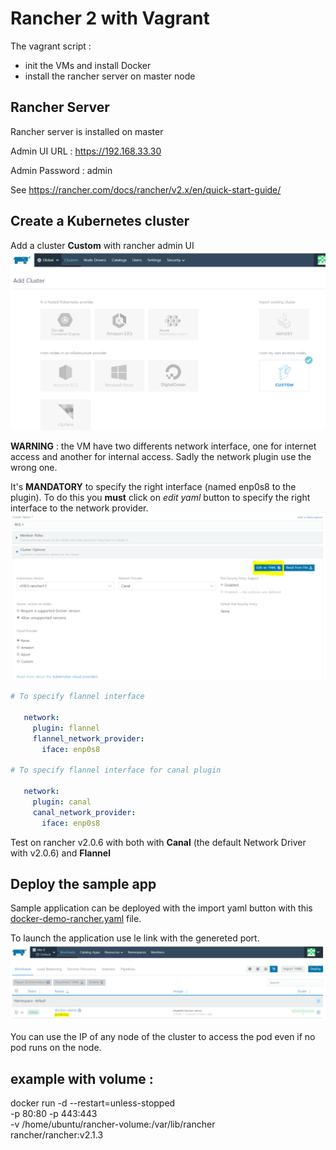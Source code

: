 # Rancher 2 with Vagrant

The vagrant script :
- init the VMs and install Docker
- install the rancher server on master node

## Rancher Server
Rancher server is installed on master

Admin UI URL : https://192.168.33.30

Admin Password : admin

See https://rancher.com/docs/rancher/v2.x/en/quick-start-guide/

## Create a Kubernetes cluster

Add a cluster **Custom** with rancher admin UI
![add-cluster](./images/add-cluster.png)

**WARNING** : the VM have two differents network interface, one for internet access and another for internal access. Sadly the network plugin use the wrong one.

It's **MANDATORY** to specify the right interface (named enp0s8 to the plugin).
To do this you **must** click on *edit yaml* button to specify the right interface to the network provider.
![edit-as-yaml](./images/edit-as-yaml.png)



```yaml
# To specify flannel interface

   network:
     plugin: flannel
     flannel_network_provider:
       iface: enp0s8

# To specify flannel interface for canal plugin

   network:
     plugin: canal
     canal_network_provider:
       iface: enp0s8
```   

Test on rancher v2.0.6 with both with **Canal** (the default Network Driver with v2.0.6) and **Flannel**

## Deploy the sample app
Sample application can be deployed with the import yaml button with this [docker-demo-rancher.yaml](./demo/docker-demo-rancher.yaml) file.

To launch the application use le link with the genereted port.
![launch-sample-app](./images/launch-sample-app.png)

You can use the IP of any node of the cluster to access the pod even if no pod runs on the node.

## example with volume :
docker run -d --restart=unless-stopped \
  -p 80:80 -p 443:443 \
  -v /home/ubuntu/rancher-volume:/var/lib/rancher \
  rancher/rancher:v2.1.3
